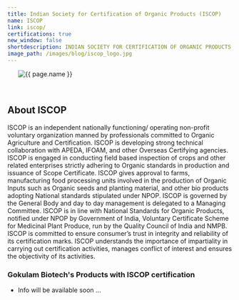 ```yaml
---
title: Indian Society for Certification of Organic Products (ISCOP)
name: ISCOP
link: iscop/
certifications: true
new_window: false
shortdescription: INDIAN SOCIETY FOR CERTIFICATION OF ORGANIC PRODUCTS
image_path: /images/blog/iscop_logo.jpg
---
```

<ul class="staff">
<div class="small-image"><img src="{{ page.image_path }}" alt="{{ page.name }}"/></div>
</ul>
<br>

## About ISCOP

ISCOP is an independent nationally functioning/ operating non-profit voluntary organization manned by professionals committed to Organic Agriculture and Certification. ISCOP is developing strong technical collaboration with APEDA, IFOAM, and other Overseas Certifying agencies. ISCOP is engaged in conducting field based inspection of crops and other related enterprises strictly adhering to Organic standards in production and issuance of Scope Certificate. ISCOP gives approval to farms, manufacturing food processing units involved in the production of Organic Inputs such as Organic seeds and planting material, and other bio products adopting National standards stipulated under NPOP. ISCOP is governed by the General Body and day to day management is delegated to a Managing Committee. ISCOP is in line with National Standards for Organic Products, notified under NPOP by Government of India, Voluntary Certificate Scheme for Medicinal Plant Produce, run by the Quality Council of India and NMPB. ISCOP is committed to ensure consumer’s trust in integrity and reliability of its certification marks. ISCOP understands the importance of impartiality in carrying out certification activities, manages conflict of interest and ensures the objectivity of its activities.
### Gokulam Biotech's Products with ISCOP certification

- Info will be available soon ...